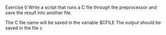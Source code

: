 Exercise 0 Write a script that runs a C file through the preprocessor and save the result into another file.

The C file name will be saved in the variable $CFILE
The output should be saved in the file c